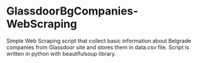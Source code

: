 # GlassdoorBgCompanies-WebScraping
Simple Web Scraping script that collect basic information about Belgrade companies from Glassdoor site and stores them in data.csv file.
Script is written in python with beautifulsoup library.

